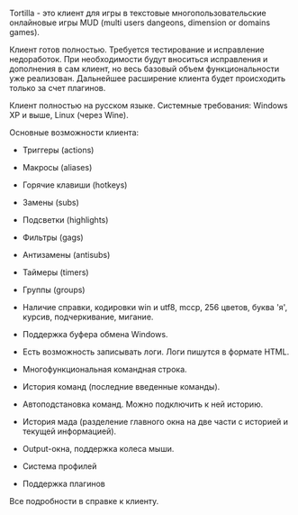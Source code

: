 Tortilla - это клиент для игры в текстовые многопользовательские онлайновые игры MUD 
(multi users dangeons, dimension or domains games).

Клиент готов полностью. Требуется тестирование и исправление недоработок.
При необходимости будут вноситься исправления и дополнения в сам клиент, 
но весь базовый объем функциональности уже реализован.
Дальнейшее расширение клиента будет происходить только за счет плагинов.

Клиент полностью на русском языке.
Системные требования: Windows XP и выше, Linux (через Wine).

Основные возможности клиента:

 - Триггеры (actions)
 - Макросы (aliases)
 - Горячие клавиши (hotkeys)
 - Замены (subs)
 - Подсветки (highlights)
 - Фильтры (gags)
 - Антизамены (antisubs)
 - Таймеры (timers)
 - Группы (groups)
 
 - Наличие справки, кодировки win и utf8, mccp, 256 цветов, буква 'я', курсив, подчеркивание, мигание.
 - Поддержка буфера обмена Windows.
 - Есть возможность записывать логи. Логи пишутся в формате HTML.
 - Многофункциональная командная строка.
 - История команд (последние введенные команды).
 - Автоподстановка команд. Можно подключить к ней историю.
 - История мада (разделение главного окна на две части с историей и текущей информацией).
 - Output-окна, поддержка колеса мыши.
 - Система профилей
 - Поддержка плагинов

Все подробности в справке к клиенту.